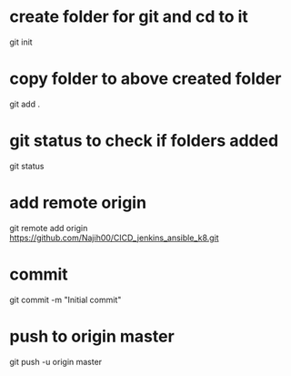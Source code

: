 # create folder for git and cd to it
git init
# copy folder to above created folder
git add .
# git status to check if folders added
git status
# add remote origin 
git remote add origin https://github.com/Najih00/CICD_jenkins_ansible_k8.git
# commit
git commit -m "Initial commit"
# push to origin master
git push -u origin master
